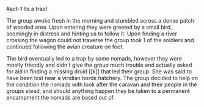 #act-1
Its a trap!

The group awoke fresh in the morning and stumbled across a dense patch of wooded area. Upon entering they were greeted by a small bird, seemingly in distress and hinting us to follow it. Upon finding a river crossing the wagon could not traverse the group took 1 of the soldiers and continued following the avian creature on foot.

The bird eventually led to a trap by some nomads, however they were mostly friendly and didn't give the group much trouble and actually asked for aid in finding a missing druid [[k]] that led their group. She was said to have been lost near a viridian horde hatchery. The group decided to help on the condition the nomads with look after the caravan and their people in the groups stead, and should anything happen they be taken to a permanent encampment the nomads are based out of.